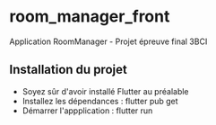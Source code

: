 # room_manager_front
Application RoomManager - Projet épreuve final 3BCI
## Installation du projet
- Soyez sûr d'avoir installé Flutter au préalable
- Installez les dépendances : flutter pub get
- Démarrer l'appplication : flutter run
